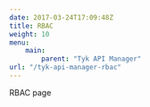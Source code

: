 ```yaml
---
date: 2017-03-24T17:09:48Z
title: RBAC
weight: 10
menu: 
    main:
        parent: "Tyk API Manager"
url: "/tyk-api-manager-rbac"
---
```


RBAC page